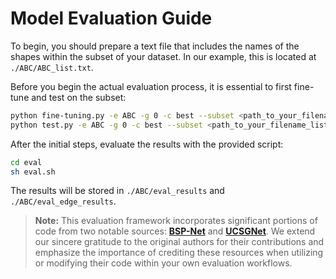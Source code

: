 
# Model Evaluation Guide

To begin, you should prepare a text file that includes the names of the shapes within the subset of your dataset.
In our example, this is located at `./ABC/ABC_list.txt`.

Before you begin the actual evaluation process, it is essential to first fine-tune and test on the subset:

```bash
python fine-tuning.py -e ABC -g 0 -c best --subset <path_to_your_filename_list>
python test.py -e ABC -g 0 -c best --subset <path_to_your_filename_list>
```

After the initial steps, evaluate the results with the provided script:

```bash
cd eval
sh eval.sh
```

The results will be stored in `./ABC/eval_results` and `./ABC/eval_edge_results`.


> **Note:** This evaluation framework incorporates significant portions of code from two notable sources: [**BSP-Net**](https://github.com/czq142857/BSP-NET-original/blob/master/evaluation/edge_from_point.py) and [**UCSGNet**](https://github.com/kacperkan/ucsgnet/blob/c13b204361e59c5b92a7983e929305e17a906b65/ucsgnet/ucsgnet/evaluate_on_3d_data.py). We extend our sincere gratitude to the original authors for their contributions and emphasize the importance of crediting these resources when utilizing or modifying their code within your own evaluation workflows.
